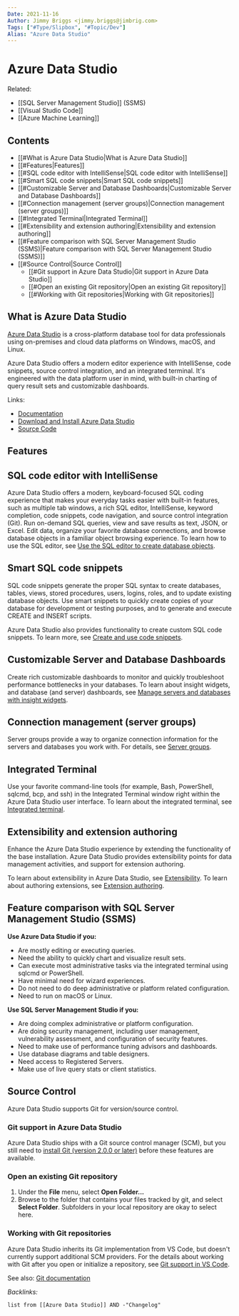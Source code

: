 ```yaml
---
Date: 2021-11-16
Author: Jimmy Briggs <jimmy.briggs@jimbrig.com>
Tags: ["#Type/Slipbox", "#Topic/Dev"]
Alias: "Azure Data Studio"
---
```


# Azure Data Studio

Related: 
- [[SQL Server Management Studio]] (SSMS)
- [[Visual Studio Code]]
- [[Azure Machine Learning]]

## Contents

- [[#What is Azure Data Studio|What is Azure Data Studio]]
- [[#Features|Features]]
- [[#SQL code editor with IntelliSense|SQL code editor with IntelliSense]]
- [[#Smart SQL code snippets|Smart SQL code snippets]]
- [[#Customizable Server and Database Dashboards|Customizable Server and Database Dashboards]]
- [[#Connection management (server groups)|Connection management (server groups)]]
- [[#Integrated Terminal|Integrated Terminal]]
- [[#Extensibility and extension authoring|Extensibility and extension authoring]]
- [[#Feature comparison with SQL Server Management Studio (SSMS)|Feature comparison with SQL Server Management Studio (SSMS)]]
- [[#Source Control|Source Control]]
	- [[#Git support in Azure Data Studio|Git support in Azure Data Studio]]
	- [[#Open an existing Git repository|Open an existing Git repository]]
	- [[#Working with Git repositories|Working with Git repositories]]


## What is Azure Data Studio

[Azure Data Studio](https://docs.microsoft.com/en-us/sql/azure-data-studio/?view=sql-server-ver15) is a cross-platform database tool for data professionals using on-premises and cloud data platforms on Windows, macOS, and Linux.

Azure Data Studio offers a modern editor experience with IntelliSense, code snippets, source control integration, and an integrated terminal. It's engineered with the data platform user in mind, with built-in charting of query result sets and customizable dashboards.

Links:
- [Documentation](https://docs.microsoft.com/en-us/sql/azure-data-studio/?view=sql-server-ver15)
- [Download and Install Azure Data Studio](https://docs.microsoft.com/en-us/sql/azure-data-studio/download-azure-data-studio?view=sql-server-ver15)
- [Source Code](https://github.com/microsoft/azuredatastudio)

## Features

## SQL code editor with IntelliSense

Azure Data Studio offers a modern, keyboard-focused SQL coding experience that makes your everyday tasks easier with built-in features, such as multiple tab windows, a rich SQL editor, IntelliSense, keyword completion, code snippets, code navigation, and source control integration (Git). Run on-demand SQL queries, view and save results as text, JSON, or Excel. Edit data, organize your favorite database connections, and browse database objects in a familiar object browsing experience. To learn how to use the SQL editor, see [Use the SQL editor to create database objects](https://docs.microsoft.com/en-us/sql/azure-data-studio/tutorial-sql-editor?view=sql-server-ver15).

## Smart SQL code snippets

SQL code snippets generate the proper SQL syntax to create databases, tables, views, stored procedures, users, logins, roles, and to update existing database objects. Use smart snippets to quickly create copies of your database for development or testing purposes, and to generate and execute CREATE and INSERT scripts.

Azure Data Studio also provides functionality to create custom SQL code snippets. To learn more, see [Create and use code snippets](https://docs.microsoft.com/en-us/sql/azure-data-studio/code-snippets?view=sql-server-ver15).

## Customizable Server and Database Dashboards

Create rich customizable dashboards to monitor and quickly troubleshoot performance bottlenecks in your databases. To learn about insight widgets, and database (and server) dashboards, see [Manage servers and databases with insight widgets](https://docs.microsoft.com/en-us/sql/azure-data-studio/insight-widgets?view=sql-server-ver15).

## Connection management (server groups)

Server groups provide a way to organize connection information for the servers and databases you work with. For details, see [Server groups](https://docs.microsoft.com/en-us/sql/azure-data-studio/server-groups?view=sql-server-ver15).

## Integrated Terminal

Use your favorite command-line tools (for example, Bash, PowerShell, sqlcmd, bcp, and ssh) in the Integrated Terminal window right within the Azure Data Studio user interface. To learn about the integrated terminal, see [Integrated terminal](https://docs.microsoft.com/en-us/sql/azure-data-studio/integrated-terminal?view=sql-server-ver15).

## Extensibility and extension authoring

Enhance the Azure Data Studio experience by extending the functionality of the base installation. Azure Data Studio provides extensibility points for data management activities, and support for extension authoring.

To learn about extensibility in Azure Data Studio, see [Extensibility](https://docs.microsoft.com/en-us/sql/azure-data-studio/extensibility?view=sql-server-ver15). To learn about authoring extensions, see [Extension authoring](https://docs.microsoft.com/en-us/sql/azure-data-studio/extensions/extension-authoring?view=sql-server-ver15).

## Feature comparison with SQL Server Management Studio (SSMS)

**Use Azure Data Studio if you:**

-   Are mostly editing or executing queries.
-   Need the ability to quickly chart and visualize result sets.
-   Can execute most administrative tasks via the integrated terminal using sqlcmd or PowerShell.
-   Have minimal need for wizard experiences.
-   Do not need to do deep administrative or platform related configuration.
-   Need to run on macOS or Linux.

**Use SQL Server Management Studio if you:**

-   Are doing complex administrative or platform configuration.
-   Are doing security management, including user management, vulnerability assessment, and configuration of security features.
-   Need to make use of performance tuning advisors and dashboards.
-   Use database diagrams and table designers.
-   Need access to Registered Servers.
-   Make use of live query stats or client statistics.

## Source Control

Azure Data Studio supports Git for version/source control.

### Git support in Azure Data Studio

Azure Data Studio ships with a Git source control manager (SCM), but you still need to [install Git (version 2.0.0 or later)](https://git-scm.com/download) before these features are available.

### Open an existing Git repository

1.  Under the **File** menu, select **Open Folder...**
2.  Browse to the folder that contains your files tracked by git, and select **Select Folder**. Subfolders in your local repository are okay to select here.

### Working with Git repositories

Azure Data Studio inherits its Git implementation from VS Code, but doesn't currently support additional SCM providers. For the details about working with Git after you open or initialize a repository, see [Git support in VS Code](https://code.visualstudio.com/docs/editor/versioncontrol#_git-support).

See also: [Git documentation](https://git-scm.com/documentation)

*Backlinks:*

```dataview
list from [[Azure Data Studio]] AND -"Changelog"
```